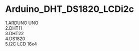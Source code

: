 # Arduino_DHT_DS1820_LCDi2c<br>
1.ARDUNO UNO<br>
2.DHT11<br>
3.DHT22<br>
4.DS1820<br>
5.I2C LCD 16x4<br>
